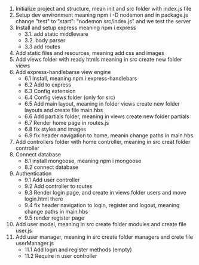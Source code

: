 1. Initialize project and structure, mean init and src folder with index.js file 
2. Setup dev environment meaning npm i -D nodemon and in package.js change "test" to "start": "nodemon src/index.js" and we test the server
3. Install and setup express meaning npm i express
    * 3.1. add static middleware
    * 3.2. body parser
    * 3.3 add routes
4. Add static files and resources, meaning add css and images 
5. Add views folder with ready htmls meaning in src create new folder views 
6. Add express-handlebarse view engine
    * 6.1 Install, meaning npm i express-handlebars
    * 6.2 Add to express
    * 6.3 Config extension
    * 6.4 Config views folder (only for src)
    * 6.5 Add main layout, meaning in folder views create new folder layouts and create file main.hbs 
    * 6.6 Add partials folder, meaning in views create new folder partials 
    * 6.7 Render home page in routes.js
    * 6.8 fix styles and images
    * 6.9 fix header navigation to home, meanin change paths in main.hbs
7. Add controllers folder with home controller, meaning in src creat folder controller
8. Connect database
    * 8.1 install mongoose, meaning npm i mongoose
    * 8.2 connect database
9. Authentication 
    * 9.1 Add user controller
    * 9.2 Add controller to routes
    * 9.3 Render login page, and create in views folder users and move login.html there 
    * 9.4 fix header navigation to login, register and logout, meaning change paths in main.hbs
    * 9.5 render register page 
10. Add user model, meaning in src create folder modules and create file user.js
11. Add user manager, meaning in src create folder managers and crete file userManager.js
    * 11.1 Add login and register methods (empty)
    * 11.2 Require in user controller